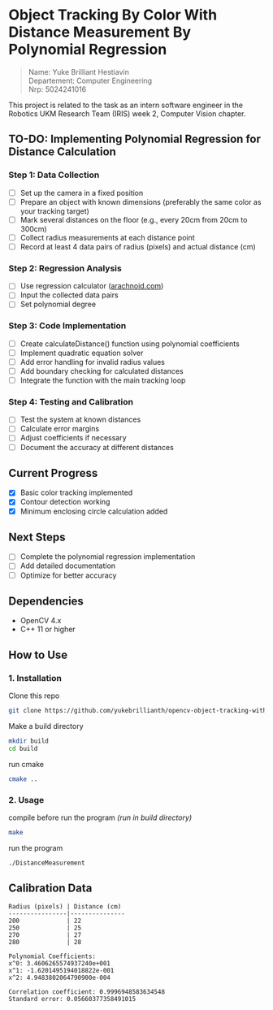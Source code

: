 # Object Tracking By Color With Distance Measurement By Polynomial Regression

> Name: Yuke Brilliant Hestiavin <br>
> Departement: Computer Engineering <br>
> Nrp: 5024241016

This project is related to the task as an intern software engineer in the Robotics UKM Research Team (IRIS) week 2, Computer Vision chapter.

## TO-DO: Implementing Polynomial Regression for Distance Calculation

### Step 1: Data Collection
- [ ] Set up the camera in a fixed position
- [ ] Prepare an object with known dimensions (preferably the same color as your tracking target)
- [ ] Mark several distances on the floor (e.g., every 20cm from 20cm to 300cm)
- [ ] Collect radius measurements at each distance point
- [ ] Record at least 4 data pairs of radius (pixels) and actual distance (cm)

### Step 2: Regression Analysis
- [ ] Use regression calculator (<a href="https://arachnoid.com/polysolve/">arachnoid.com</a>)
- [ ] Input the collected data pairs
- [ ] Set polynomial degree 

### Step 3: Code Implementation
- [ ] Create calculateDistance() function using polynomial coefficients
- [ ] Implement quadratic equation solver
- [ ] Add error handling for invalid radius values
- [ ] Add boundary checking for calculated distances
- [ ] Integrate the function with the main tracking loop

### Step 4: Testing and Calibration
- [ ] Test the system at known distances
- [ ] Calculate error margins
- [ ] Adjust coefficients if necessary
- [ ] Document the accuracy at different distances

## Current Progress
- [x] Basic color tracking implemented
- [x] Contour detection working
- [x] Minimum enclosing circle calculation added

## Next Steps
- [ ] Complete the polynomial regression implementation
- [ ] Add detailed documentation
- [ ] Optimize for better accuracy

## Dependencies
- OpenCV 4.x
- C++ 11 or higher

## How to Use
### 1. Installation
Clone this repo
```bash
git clone https://github.com/yukebrillianth/opencv-object-tracking-with-distance-measurement.git distance-measuring
```

Make a build directory
```bash
mkdir build
cd build
```

run cmake
```bash
cmake ..
```

### 2. Usage
compile before run the program
*(run in build directory)*
```bash
make
```
run the program
```bash
./DistanceMeasurement
```

## Calibration Data
```
Radius (pixels) | Distance (cm)
----------------|---------------
200             | 22
250             | 25
270             | 27
280             | 28

Polynomial Coefficients:
x^0: 3.4606265574937240e+001
x^1: -1.6201495194018822e-001
x^2: 4.9483802064790900e-004

Correlation coefficient: 0.9996948583634548
Standard error: 0.05660377358491015
```